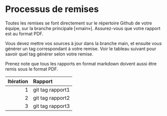 # Processus de remises
Toutes les remises se font directement sur le répertoire Github de votre équipe, sur la branche principale [«main»]. Assurez-vous que votre rapport est au format PDF.

Vous devez mettre vos sources à jour dans la branche main, et ensuite vous générer un tag correspondant à votre remise. Voir le tableau suivant pour savoir quel tag générer selon votre remise.

Prenez note que tous les rapports en format markdown doivent aussi être remis sous le format PDF.

| Itération |Rapport           |
| --------: |:-----------------|
|         1 | git tag rapport1 |     
|         2 | git tag rapport2 |
|         3 | git tag rapport3 |
